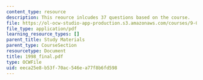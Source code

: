 ```yaml
---
content_type: resource
description: This reource inlcudes 37 questions based on the course.
file: https://ol-ocw-studio-app-production.s3.amazonaws.com/courses/9-00-introduction-to-psychology-fall-2004/eeca25e8b53f70ac546ea77f8b6fd598_1998_final.pdf
file_type: application/pdf
learning_resource_types: []
parent_title: Study Materials
parent_type: CourseSection
resourcetype: Document
title: 1998_final.pdf
type: OCWFile
uid: eeca25e8-b53f-70ac-546e-a77f8b6fd598
---
```

